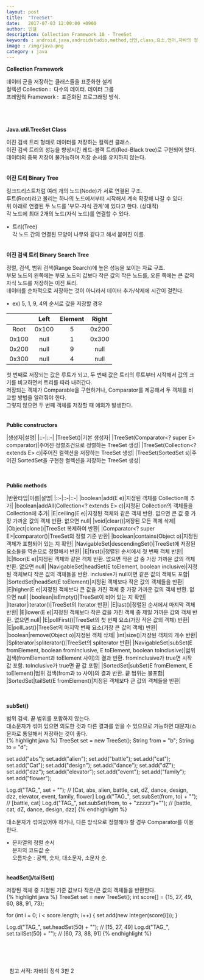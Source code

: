 ```yaml
---
layout: post
title:  "TreeSet"
date:   2017-07-03 12:00:00 +0900
author: 민갤
description: Collection Framework 10 - TreeSet
keywords : android,java,androidstudio,method,선언,class,요소,언어,자바의 정석,프로그래밍,Collection,Framework,TreeSet,Binary Tree,Binary Search Tree
image : /img/java.png
category : java
---
```

<div><strong class="h2">Collection Framework</strong></div><p></p>
<div>데이터 군을 저장하는 클래스들을 표준화한 설계</div>
<div>컬렉션 Collection :&nbsp; 다수의 데이터. 데이터 그룹</div>
<div>프레임웍 Framework :&nbsp; 표준화된 프로그래밍 방식.</div>

<br>
<br>
<br>
<br>

<div><strong class="h2">Java.util.TreeSet Class</strong></div><p></p>
<div>이진 검색 트리 형태로 데이터를 저장하는 컬렉션 클래스.</div>
<div>이진 검색 트리의 성능을 향상시킨 레드-블랙 트리(Red-Black tree)로 구현되어 있다.</div>
<div>데이터의 중복 저장이 불가능하며 저장 순서를 유지하지 않는다.</div>

<br>
<br>

<div><strong>이진 트리 Binary Tree</strong></div><p></p>
<div>링크드리스트처럼 여러 개의 노드(Node)가 서로 연결된 구조.</div>
<div>루트(Root)라고 불리는 하나의 노드에서부터 시작해서 계속 확장해 나갈 수 있다.</div>
<div>위 아래로 연결된 두 노드를 '부모-자식 관계'에 있다고 한다. (상대적)</div>
<div>각 노드에 최대 2개의 노드(자식 노드)를 연결할 수 있다.</div><p></p>
<div>&#149;&nbsp; 트리(Tree)</div>
<div>&nbsp; &nbsp; 각 노드 간의 연결된 모양이 나무와 같다고 해서 붙여진 이름.</div>

<br>
<br>

<div><strong>이진 검색 트리 Binary Search Tree</strong></div><p></p>
<div>정렬, 검색, 범위 검색(Range Search)에 높은 성능을 보이는 자료 구조.</div>
<div>부모 노드의 왼쪽에는 부모 노드의 값보다 작은 값의 작은 노드를, 오른 쪽에는 큰 값의 자식 노드를 저장하는 이진 트리.</div>
<div>데이터를 순차적으로 저장하는 것이 아니라서 데이터 추가/삭제에 시간이 걸린다.</div><p></p>
<div>&#149;&nbsp; ex) 5, 1, 9, 4의 순서로 값을 저장할 경우</div>

||Left|Element|Right|
|:-:|:-:|:-:|:-:|
|Root|0x100|5|0x200|
|0x100|null|1|0x300|
|0x200|null|9|null|
|0x300|null|4|null|

<div>첫 번째로 저장되는 값은 루트가 되고, 두 번째 값은 트리의 루트부터 시작해서 값의 크기를 비교하면서 트리를 따라 내려간다.</div>
<div>저장되는 객체가 Comparable을 구현하거나, Comparator를 제공해서 두 객체를 비교할 방법을 알려줘야 한다.</div>
<div>그렇지 않으면 두 번째 객체를 저장할 때 예외가 발생한다.</div>
<br>
<br>

<div><strong>Public constructors</strong></div><p></p>

|생성자|설명|
|::-|::-|
|TreeSet()|기본 생성자|
|TreeSet(Comparator<? super E> comparator)|주어진 정렬조건으로 정렬하는 TreeSet 생성|
|TreeSet(Collection<? extends E> c)|주어진 컬렉션을 저장하는 TreeSet 생성|
|TreeSet(SortedSet<E> s)|주어진 SortedSet을 구현한 컬렉션을 저장하는 TreeSet 생성|

<br>
<br>

<div><strong>Public methods</strong></div><p></p>

|반환타입|이름|설명|
|::-|::-|::-|
|boolean|add(E e)|지정된 객체를 Collection에 추가|
|boolean|addAll(Collection<? extends E> c)|지정된 Collection의 객체들을 Collection에 추가|
|E|ceiling(E e)|지정된 객체와 같은 객체 반환. 없으면 큰 값 중 가장 가까운 값의 객체 반환. 없으면 null|
|void|clear()|저장된 모든 객체 삭제|
|Object|clone()|TreeSet 복제하여 반환|
|Comparator<? super E>|comparator()|TreeSet의 정렬 기준 반환|
|boolean|contains(Object o)|지정된 객체가 포함되어 있는 지 확인|
|NavigableSet<E>|descendingSet()|TreeSet에 저장된 요소들을 역순으로 정렬해서 반환|
|E|first()|정렬된 순서에서 첫 번째 객체 반환|
|E|floor(E e)|지정된 객체와 같은 객체 반환. 없으면 작은 값 중 가장 가까운 값의 객체 반환. 없으면 null|
|NavigableSet<E>|headSet(E toElement, boolean inclusive)|지정된 객체보다 작은 값의 객체들을 반환. inclusive가 null이면 같은 값의 객체도 포함|
|SortedSet<E>|headSet(E toElement)|지정된 객체보다 작은 값의 객체들을 반환|
|E|higher(E e)|지정된 객체보다 큰 값을 가진 객체 중 가장 가까운 값의 객체 반환. 없으면 null|
|boolean|isEmpty()|TreeSet이 비어 있는 지 확인|
|Iterator<E>|iterator()|TreeSet의 Iterator 반환|
|E|last()|정렬된 순서에서 마지막 객체 반환|
|E|lower(E e)|지정된 객체보다 작은 값을 가진 객체 중 제일 가까운 값의 객체 반환. 없으면 null|
|E|pollFirst()|TreeSet의 첫 번째 요소(가장 작은 값의 객체) 반환|
|E|pollLast()|TreeSet의 마지막 번째 요소(가장 큰 값의 객체) 반환|
|boolean|remove(Object o)|지정된 객체 삭제|
|int|size()|저장된 객체의 개수 반환|
|Spliterator<E>|spliterator()|TreeSet의 spliterator 반환|
|NavigableSet<E>|subSet(E fromElement, boolean fromInclusive, E toElement, boolean toInclusive)|범위 검색(fromElement과 toElement 사이)의 결과 반환. fromInclusive가 true면 시작 값 포함. toInclusive가 true면 끝 값 포함|
|SortedSet<E>|subSet(E fromElement, E toElement)|범위 검색(from과 to 사이)의 결과 반환. 끝 범위는 불포함|
|SortedSet<E>|tailSet(E fromElement)|지정된 객체보다 큰 값의 객체들을 반환|

<br>
<br>

<div><strong>subSet()</strong></div><p></p>
<div>범위 검색. 끝 범위를 포함하지 않는다.</div>
<div>대소문자가 섞여 있으면 의도한 것과 다른 결과를 얻을 수 있으므로 가능하면 대문자/소문자로 통일해서 저장하는 것이 좋다.</div>
{% highlight java %}
TreeSet set = new TreeSet();
String from = "b";
String to = "d";

set.add("abs"); set.add("alien"); set.add("battle");
set.add("cat"); set.add("Cat"); set.add("design");
set.add("dance"); set.add("dZ"); set.add("dzz");
set.add("elevator"); set.add("event"); set.add("family");
set.add("flower");

Log.d("TAG_", set + "");                                   // [Cat, abs, alien, battle, cat, dZ, dance, design, dzz, elevator, event, family, flower]
Log.d("TAG_", set.subSet(from, to) + "");                  // [battle, cat]
Log.d("TAG_", set.subSet(from, to + "zzzzz")+"");          // [battle, cat, dZ, dance, design, dzz]
{% endhighlight %}<p></p>
<div>대소문자가 섞여있어야 하거나, 다른 방식으로 정렬해야 할 경우 Comparator를 이용한다.</div><p></p>
<div>&#149;&nbsp; 문자열의 정렬 순서</div>
<div>&nbsp; &nbsp; 문자의 코드값 순</div>
<div>&nbsp; &nbsp; 오름차순 : 공백, 숫자, 대소문자, 소문자 순.</div>

<br>
<br>

<div><strong>headSet()/tailSet()</strong></div><p></p>
<div>저장된 객체 중 지정된 기준 값보다 작은/큰 값의 객체들을 반환한다.</div>
{% highlight java %}
TreeSet set = new TreeSet();
int score[] = {15, 27, 49, 60, 88, 91, 73};

for (int i = 0; i < score.length; i++) {
    set.add(new Integer(score[i]));
}

Log.d("TAG_", set.headSet(50) + "");             // [15, 27, 49]
Log.d("TAG_", set.tailSet(50) + "");             // [60, 73, 88, 91]
{% endhighlight %}

<br>
<br>
<br>

&#149;&nbsp; 참고 서적: 자바의 정석 3판 2